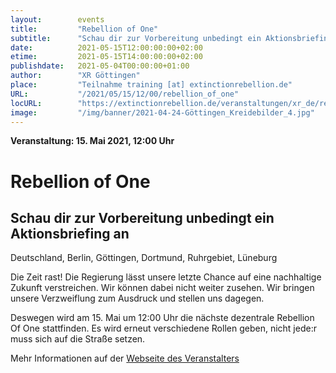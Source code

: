 ```yaml
---
layout:        events
title:         "Rebellion of One"
subtitle:      "Schau dir zur Vorbereitung unbedingt ein Aktionsbriefing an"
date:          2021-05-15T12:00:00:00+02:00
etime:         2021-05-15T14:00:00:00+02:00
publishdate:   2021-05-04T00:00:00+01:00
author:        "XR Göttingen"
place:         "Teilnahme training [at] extinctionrebellion.de"
URL:           "/2021/05/15/12/00/rebellion_of_one"
locURL:        "https://extinctionrebellion.de/veranstaltungen/xr_de/rebellion-one/5602/"
image:         "/img/banner/2021-04-24-Göttingen_Kreidebilder_4.jpg"
---
```


**Veranstaltung: 15. Mai 2021, 12:00 Uhr**

Rebellion of One
===========

Schau dir zur Vorbereitung unbedingt ein Aktionsbriefing an
-----------





Deutschland, Berlin, Göttingen, Dortmund, Ruhrgebiet, Lüneburg

Die Zeit rast! Die Regierung lässt unsere letzte Chance auf eine nachhaltige Zukunft verstreichen. Wir können dabei nicht weiter zusehen. Wir bringen unsere Verzweiflung zum Ausdruck und stellen uns dagegen.

Deswegen wird am 15. Mai um 12:00 Uhr die nächste dezentrale Rebellion Of One stattfinden. Es wird erneut verschiedene Rollen geben, nicht jede:r muss sich auf die Straße setzen. 




Mehr Informationen auf der [Webseite des Veranstalters](https://extinctionrebellion.de/veranstaltungen/xr_de/rebellion-one/5602/)
